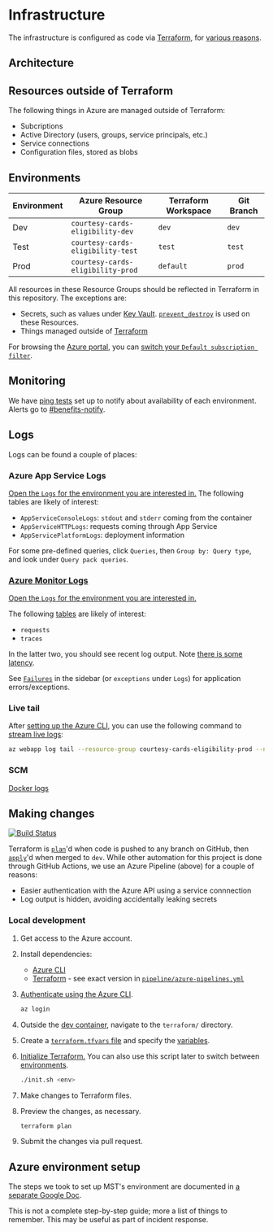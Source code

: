 # Infrastructure

The infrastructure is configured as code via [Terraform](https://www.terraform.io/), for [various reasons](https://techcommunity.microsoft.com/t5/fasttrack-for-azure/the-benefits-of-infrastructure-as-code/ba-p/2069350).

## Architecture

## Resources outside of Terraform

The following things in Azure are managed outside of Terraform:

- Subcriptions
- Active Directory (users, groups, service principals, etc.)
- Service connections
- Configuration files, stored as blobs

## Environments

| Environment | Azure Resource Group              | Terraform Workspace | Git Branch |
| ----------- | --------------------------------- | ------------------- | ---------- |
| Dev         | `courtesy-cards-eligibility-dev`  | `dev`               | `dev`      |
| Test        | `courtesy-cards-eligibility-test` | `test`              | `test`     |
| Prod        | `courtesy-cards-eligibility-prod` | `default`           | `prod`     |

All resources in these Resource Groups should be reflected in Terraform in this repository. The exceptions are:

- Secrets, such as values under [Key Vault](https://azure.microsoft.com/en-us/services/key-vault/). [`prevent_destroy`](https://developer.hashicorp.com/terraform/tutorials/state/resource-lifecycle#prevent-resource-deletion) is used on these Resources.
- Things managed outside of [Terraform](#resources-outside-of-terraform)

For browsing the [Azure portal](https://portal.azure.com), you can [switch your `Default subscription filter`](https://docs.microsoft.com/en-us/azure/azure-portal/set-preferences).

## Monitoring

We have [ping tests](https://docs.microsoft.com/en-us/azure/azure-monitor/app/monitor-web-app-availability) set up to notify about availability of each environment. Alerts go to [#benefits-notify](https://cal-itp.slack.com/archives/C022HHSEE3F).

## Logs

Logs can be found a couple of places:

### Azure App Service Logs

[Open the `Logs` for the environment you are interested in.](https://docs.google.com/document/d/11EPDIROBvg7cRtU2V42c6VBxcW_o8HhcyORALNtL_XY/edit#heading=h.6pxjhslhxwvj) The following tables are likely of interest:

- `AppServiceConsoleLogs`: `stdout` and `stderr` coming from the container
- `AppServiceHTTPLogs`: requests coming through App Service
- `AppServicePlatformLogs`: deployment information

For some pre-defined queries, click `Queries`, then `Group by: Query type`, and look under `Query pack queries`.

### [Azure Monitor Logs](https://docs.microsoft.com/en-us/azure/azure-monitor/logs/data-platform-logs)

[Open the `Logs` for the environment you are interested in.](https://docs.google.com/document/d/11EPDIROBvg7cRtU2V42c6VBxcW_o8HhcyORALNtL_XY/edit#heading=h.n0oq4r1jo7zs)

The following [tables](https://docs.microsoft.com/en-us/azure/azure-monitor/app/opencensus-python#telemetry-type-mappings) are likely of interest:

- `requests`
- `traces`

In the latter two, you should see recent log output. Note [there is some latency](https://docs.microsoft.com/en-us/azure/azure-monitor/logs/data-ingestion-time).

See [`Failures`](https://docs.microsoft.com/en-us/azure/azure-monitor/app/asp-net-exceptions#diagnose-failures-using-the-azure-portal) in the sidebar (or `exceptions` under `Logs`) for application errors/exceptions.

### Live tail

After [setting up the Azure CLI](#making-changes), you can use the following command to [stream live logs](https://docs.microsoft.com/en-us/azure/app-service/troubleshoot-diagnostic-logs#in-local-terminal):

```sh
az webapp log tail --resource-group courtesy-cards-eligibility-prod --name mst-courtesy-cards-eligibility-server-prod 2>&1 | grep -v /healthcheck
```

### SCM

[Docker logs](https://mst-courtesy-cards-eligibility-server-dev.scm.azurewebsites.net/api/logs/docker)

## Making changes

[![Build Status](https://dev.azure.com/mstransit/courtesy-cards/_apis/build/status/cal-itp.eligibility-server?branchName=dev)](https://dev.azure.com/mstransit/courtesy-cards/_build/latest?definitionId=1&branchName=dev)

Terraform is [`plan`](https://www.terraform.io/cli/commands/plan)'d when code is pushed to any branch on GitHub, then [`apply`](https://www.terraform.io/cli/commands/apply)'d when merged to `dev`. While other automation for this project is done through GitHub Actions, we use an Azure Pipeline (above) for a couple of reasons:

- Easier authentication with the Azure API using a service connnection
- Log output is hidden, avoiding accidentally leaking secrets

### Local development

1. Get access to the Azure account.
1. Install dependencies:

   - [Azure CLI](https://docs.microsoft.com/en-us/cli/azure/install-azure-cli)
   - [Terraform](https://www.terraform.io/downloads) - see exact version in [`pipeline/azure-pipelines.yml`](pipeline/azure-pipelines.yml)

1. [Authenticate using the Azure CLI](https://registry.terraform.io/providers/hashicorp/azurerm/latest/docs/guides/azure_cli).

   ```sh
   az login
   ```

1. Outside the [dev container](https://docs.calitp.org/eligibility-server/getting-started/), navigate to the `terraform/` directory.
1. Create a [`terraform.tfvars` file](https://developer.hashicorp.com/terraform/language/values/variables#variable-definitions-tfvars-files) and specify the [variables](variables.tf).
1. [Initialize Terraform.](https://www.terraform.io/cli/commands/init) You can also use this script later to switch between [environments](#environments).

   ```sh
   ./init.sh <env>
   ```

1. Make changes to Terraform files.
1. Preview the changes, as necessary.

   ```sh
   terraform plan
   ```

1. Submit the changes via pull request.

## Azure environment setup

The steps we took to set up MST's environment are documented in [a separate Google Doc](https://docs.google.com/document/d/12uzuKyvyabHAOaeQc6k2jQIG5pQprdEyBpfST_dY2ME/edit#heading=h.1vs880ltbo58).

This is not a complete step-by-step guide; more a list of things to remember. This may be useful as part of incident response.
